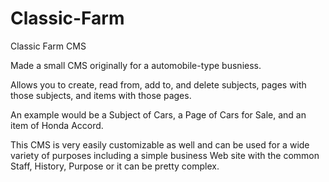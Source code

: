 Classic-Farm
============

Classic Farm CMS

Made a small CMS originally for a automobile-type busniess. 

Allows you to create, read from, add to, and delete subjects, pages with those subjects, and items with those pages.

An example would be a Subject of Cars, a Page of Cars for Sale, and an item of Honda Accord.

This CMS is very easily customizable as well and can be used for a wide variety of purposes including a simple business Web site
with the common Staff, History, Purpose or it can be pretty complex.





